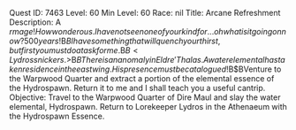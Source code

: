 Quest ID: 7463
Level: 60
Min Level: 60
Race: nil
Title: Arcane Refreshment
Description: A $r mage! How wonderous. I have not seen one of your kind for... oh what is it going on now? 500 years!$B$BI have something that will quench your thirst, but first you must do a task for me.$B$B<Lydros snickers.>$B$BThere is an anomaly in Eldre'Thalas. A water elemental has taken residence in the east wing. His presence must be catalogued!$B$BVenture to the Warpwood Quarter and extract a portion of the elemental essence of the Hydrospawn. Return it to me and I shall teach you a useful cantrip.
Objective: Travel to the Warpwood Quarter of Dire Maul and slay the water elemental, Hydrospawn. Return to Lorekeeper Lydros in the Athenaeum with the Hydrospawn Essence.
